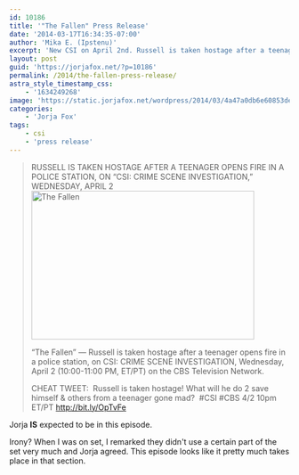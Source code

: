```yaml
---
id: 10186
title: '"The Fallen" Press Release'
date: '2014-03-17T16:34:35-07:00'
author: 'Mika E. (Ipstenu)'
excerpt: 'New CSI on April 2nd. Russell is taken hostage after a teenager opens fire in a police station.'
layout: post
guid: 'https://jorjafox.net/?p=10186'
permalink: /2014/the-fallen-press-release/
astra_style_timestamp_css:
    - '1634249268'
image: 'https://static.jorjafox.net/wordpress/2014/03/4a47a0db6e60853dedfcfdf08a5ca2491.png'
categories:
    - 'Jorja Fox'
tags:
    - csi
    - 'press release'
---
```


<blockquote>RUSSELL IS TAKEN HOSTAGE AFTER A TEENAGER OPENS FIRE IN A POLICE STATION, ON “CSI: CRIME SCENE INVESTIGATION,” WEDNESDAY, APRIL 2

<img class="aligncenter size-full wp-image-10187" alt="The Fallen" src="//static.jorjafox.net/wordpress/2014/03/4a47a0db6e60853dedfcfdf08a5ca2491.png" width="400" height="267" />

“The Fallen” — Russell is taken hostage after a teenager opens fire in a police station, on CSI: CRIME SCENE INVESTIGATION, Wednesday, April 2 (10:00-11:00 PM, ET/PT) on the CBS Television Network.

CHEAT TWEET:  Russell is taken hostage! What will he do 2 save himself &amp; others from a teenager gone mad?  #CSI #CBS 4/2 10pm ET/PT http://bit.ly/OpTvFe</blockquote>
Jorja **IS** expected to be in this episode.

Irony? When I was on set, I remarked they didn't use a certain part of the set very much and Jorja agreed. This episode looks like it pretty much takes place in that section.
